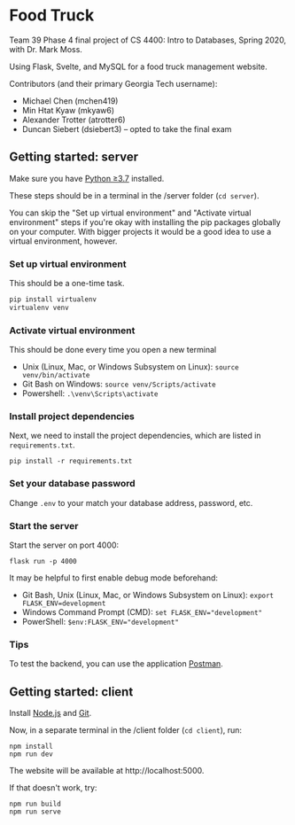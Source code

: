 # Food Truck

Team 39 Phase 4 final project of CS 4400: Intro to Databases, Spring 2020, with Dr. Mark Moss.

Using Flask, Svelte, and MySQL for a food truck management website.

Contributors (and their primary Georgia Tech username):
- Michael Chen (mchen419)
- Min Htat Kyaw (mkyaw6)
- Alexander Trotter (atrotter6)
- Duncan Siebert (dsiebert3) – opted to take the final exam

## Getting started: server

Make sure you have [Python ≥3.7](https://www.python.org/downloads/) installed.

These steps should be in a terminal in the /server folder (`cd server`).

You can skip the "Set up virtual environment" and "Activate virtual environment" steps if you're okay with installing the pip packages globally on your computer. With bigger projects it would be a good idea to use a virtual environment, however.

### Set up virtual environment

This should be a one-time task.

```bash
pip install virtualenv
virtualenv venv
```

### Activate virtual environment

This should be done every time you open a new terminal

- Unix (Linux, Mac, or Windows Subsystem on Linux): `source venv/bin/activate`
- Git Bash on Windows: `source venv/Scripts/activate`
- Powershell: `.\venv\Scripts\activate`

### Install project dependencies

Next, we need to install the project dependencies, which are listed in `requirements.txt`.

```
pip install -r requirements.txt
```

### Set your database password

Change `.env` to your match your database address, password, etc.

### Start the server

Start the server on port 4000:

```
flask run -p 4000
```

It may be helpful to first enable debug mode beforehand:

- Git Bash, Unix (Linux, Mac, or Windows Subsystem on Linux): `export FLASK_ENV=development`
- Windows Command Prompt (CMD): `set FLASK_ENV="development"`
- PowerShell: `$env:FLASK_ENV="development"`

### Tips

To test the backend, you can use the application [Postman](https://www.postman.com/).

## Getting started: client

Install [Node.js](https://nodejs.org/en/) and [Git](https://git-scm.com/downloads).

Now, in a separate terminal in the /client folder (`cd client`), run:

```
npm install
npm run dev
```

The website will be available at http://localhost:5000.

If that doesn't work, try:

```
npm run build
npm run serve
```
